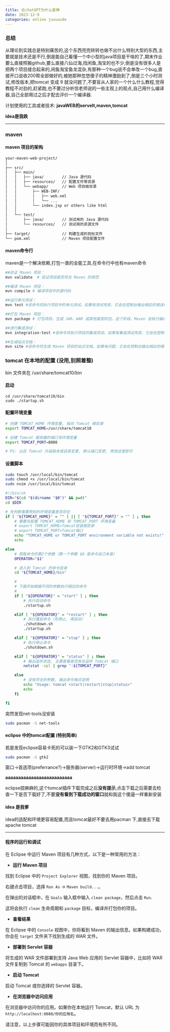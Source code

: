 ```yaml
---
title: 论chatGPT为什么是神
date: 2023-12-9
categories: online juuuuude
---
```


### 总结  

​    从理论到实践总是特别痛苦的,这个东西兜兜转转也做不出什么特别大型的东西,主要就是技术还是不行,倒是能自己看懂一个中小型的java项目是干啥的了,期末作业要么直接照搬github,要么直接八仙过海,找闲鱼,淘宝的也不少,倒是没有很多人是把两个项目缝合起来的,闲鱼淘宝鱼龙混杂,有那种一个bug说不会单改一个bug,直接开口说收200帮全部做好的,被她那种忽悠傻子的精神激励到了,倒是三个小时测试,修改版本,把tomcat 变成 9 就没问题了,不要盲从人家的一个什么什么教程,觉得教程不对劲的,赶紧跑,也不要过分听信老师说的一些主观上的观点,自己用什么编译器,自己全部用过之后才配去评价一个编译器.

计划使用的工具或者技术: **javaWEB的servelt,maven,tomcat** 

**idea是我跌**

---------------------------

### maven

#### maven 项目的架构

```sh
your-maven-web-project/
│
├── src/
│   ├── main/
│   │   ├── java/        // Java 源代码
│   │   ├── resources/   // 配置文件等资源
│   │   └── webapp/      // Web 项目根目录
│   │       ├── WEB-INF/
│   │       │   ├── web.xml
│   │       │   └── ...
│   │       └── index.jsp or others like html
│   │
│   └── test/
│       ├── java/        // 测试用的 Java 源代码
│       └── resources/   // 测试用的资源文件
│
├── target/              // 构建生成的目标文件
└── pom.xml              // Maven 项目配置文件
```

#### maven命令行

maven是一个解决依赖,打包一类的全能工具,在命令行中也有maven命令

```sh
##验证 Maven 项目：
mvn validate  # 验证项目是否符合 Maven 的规范

##编译 Maven 项目：
mvn compile # 编译项目中的源代码

##运行单元测试：
mvn test #该命令将执行项目中的单元测试。如果有测试失败，它会在控制台输出相应的错误信息。

##打包 Maven 项目：
mvn package # 打包项目，生成 JAR、WAR 或其他类型的包。这个阶段，Maven 会执行编译、测试和打包等操作。

##进行集成测试：
mvn integration-test #该命令将执行项目的集成测试。如果有集成测试失败，它会在控制台输出相应的错误信息。

##生成站点文档：
mvn site #该命令将生成 Maven 项目的站点文档。如果有问题，它会在控制台输出相应的错误信息。
```



###  tomcat 在本地的配置 (**没用,别照着整**)

bin 文件夹在 /usr/share/tomcat10/bin

#### 启动

 ```shell
 cd /usr/share/tomcat10/bin
 sudo ./startup.sh
 ```

#### 配置环境变量

```sh
# 创建 TOMCAT_HOME 环境变量, 指向 Tomcat 根目录
export TOMCAT_HOME=/usr/share/tomcat10

# 创建 Tomcat 服务器的端口号环境变量
export TOMCAT_PORT=8080

# PS: 以后 Tomcat 升级版本或目录变更, 默认端口变更, 修改这里即可
```

#### 设置脚本

```sh
sudo touch /usr/local/bin/tomcat
sudo chmod +x /usr/local/bin/tomcat
sudo nvim /usr/local/bin/tomcat

```

````sh
#!/bin/sh
DIR="$(cd "$(dirname "$0")" && pwd)"
cd $DIR

# 先判断需要用到的环境变量是否存在
if [ "${TOMCAT_HOME}" = "" ] || [ "${TOMCAT_PORT}" = "" ] ; then
    # 需要先配置 TOMCAT_HOME 和 TOMCAT_PORT 环境变量
    # export TOMCAT_HOME=Tomcat安装根目录
    # export TOMCAT_PORT=Tomcat端口
    echo "TOMCAT_HOME or TOMCAT_PORT environment variable not exists!"
    echo

else
    # 获取命令的第2个参数（第一个参数 $0 是命令自己本身）
    OPERATOR="$1"

    # 进入到 Tomcat 的命令目录
    cd "${TOMCAT_HOME}/bin"

    #
    # 下面开始根据不同的参数执行相应的命令
    #
    if [ "${OPERATOR}" = "start" ] ; then
        # 执行启动命令
        ./startup.sh

    elif [ "${OPERATOR}" = "restart" ] ; then
        # 执行重启命令（先停止, 再启动）
        ./shutdown.sh
        ./startup.sh

    elif [ "${OPERATOR}" = "stop" ] ; then
        # 执行停止命令
        ./shutdown.sh

    elif [ "${OPERATOR}" = "status" ] ; then
        # 输出监听状态, 主要是看是否有在监听 Tomcat 端口
        netstat -npl | grep ":${TOMCAT_PORT}"

    else
        # 没有符合的参数, 输出命令格式说明
        echo "Usage: tomcat <start|restart|stop|status>"
        echo
    fi

fi
````

突然发现net-tools没安装

```sh
sudo pacman -S net-tools
```

#### eclipse 中的tomcat配置 (特别简单)

若是发现eclipse容易卡死的可以装一下GTK2和GTK3试试

```sh
sudo pacman -S gtk2
```

窗口→首选项(preferrance?)→服务器(server)→运行时环境→add tomcat

**aaaaaaaaaaaaaaaaaaaaaaaaaa**

eclipse捏麻麻的,这个tomcat插件下载完成之后**没有提示**,点击下载之后需要去检查一下是否下载好了,不要**没有看到下载成功的窗口**就和我这个傻逼一样重新安装

#### **idea 是我爹**

idea的适配和环境更容易配置,而且tomcat最好不要去用pacman 下,直接去下载 apache tomcat

----------------------

#### 程序的运行和调试

在 Eclipse 中运行 Maven 项目有几种方式，以下是一种常用的方法：

- **运行 Maven 项目**

找到 Eclipse 中的 `Project Explorer` 视图，找到你的 Maven 项目。

右键点击项目，选择 `Run As` -> `Maven build...`。

在弹出的对话框中，在 `Goals` 输入框中输入 `clean package`，然后点击 `Run`.

这将会执行 `clean` 生命周期和 `package` 目标，编译并打包你的项目。

- **查看结果**

在 Eclipse 中的 `Console` 视图中，你将看到 Maven 的输出信息。如果构建成功，你会在 `target` 文件夹下找到生成的 WAR 文件。

- **部署到 Servlet 容器**

将生成的 WAR 文件部署到支持 Java Web 应用的 Servlet 容器中，比如将 WAR 文件复制到 Tomcat 的 `webapps` 目录下。

- **启动 Tomcat**

启动 Tomcat 或你选择的 Servlet 容器。

- **在浏览器中访问应用**

在浏览器中访问你的应用。如果你在本地运行 Tomcat，默认 URL 为 `http://localhost:8080/你的应用名`。

请注意，以上步骤可能因你的具体项目和环境而有所不同。



